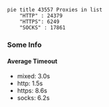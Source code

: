 
```mermaid
pie title 43557 Proxies in list
    "HTTP" : 24379
    "HTTPS": 6249
    "SOCKS" : 17861
```

### Some Info
#### Average Timeout

- mixed: 3.0s
- http: 1.5s
- https: 8.6s
- socks: 6.2s